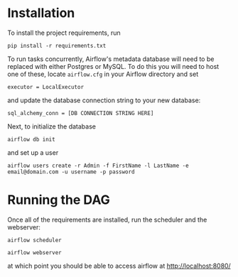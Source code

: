 # Installation
To install the project requirements, run
```
pip install -r requirements.txt
```

To run tasks concurrently, Airflow's metadata database will need to be replaced with either Postgres or MySQL. To do this you will need to host one of these, locate `airflow.cfg` in your Airflow directory and set
```
executor = LocalExecutor
```
and update the database connection string to your new database:
```
sql_alchemy_conn = [DB CONNECTION STRING HERE]
```

Next, to initialize the database
```
airflow db init
```

and set up a user
```
airflow users create -r Admin -f FirstName -l LastName -e email@domain.com -u username -p password
```

# Running the DAG
Once all of the requirements are installed, run the scheduler and the webserver:
```
airflow scheduler
```

```
airflow webserver
```

at which point you should be able to access airflow at [http://localhost:8080/](http://localhost:8080/)
